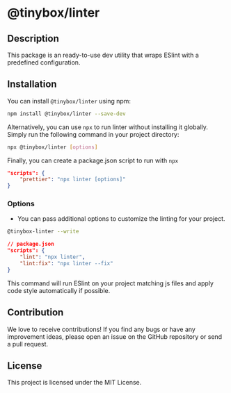 # @tinybox/linter

## Description

This package is an ready-to-use dev utility that wraps ESlint with a predefined configuration.

## Installation

You can install `@tinybox/linter` using npm:

```bash
npm install @tinybox/linter --save-dev
```

Alternatively, you can use `npx` to run linter without installing it globally. Simply run the following command in your project directory:

```bash
npx @tinybox/linter [options]
```

Finally, you can create a package.json script to run with `npx`

```json
"scripts": {
    "prettier": "npx linter [options]"
}
```

### Options

- You can pass additional options to customize the linting for your project.

```bash
@tinybox-linter --write
```

```json
// package.json
"scripts": {
    "lint": "npx linter",
    "lint:fix": "npx linter --fix"
}
```

This command will run ESlint on your project matching js files and apply code style automatically if possible.

## Contribution

We love to receive contributions! If you find any bugs or have any improvement ideas, please open an issue on the GitHub repository or send a pull request.

## License

This project is licensed under the MIT License.

